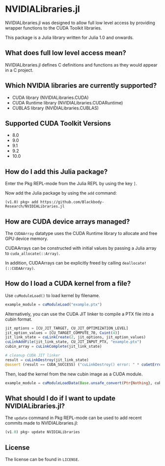 # NVIDIALibraries.jl
NVIDIALibraries.jl was designed to allow full low level access by providing wrapper functions to the CUDA Toolkit libraries.

This package is a Julia library written for Julia 1.0 and onwards.

## What does full low level access mean?
NVIDIALibraries.jl defines C definitions and functions as they would appear in a C project.

## Which NVIDIA libraries are currently supported?
- CUDA library (NVIDIALibraries.CUDA)
- CUDA Runtime library (NVIDIALibraries.CUDARuntime)
- CUBLAS library (NVIDIALibraries.CUBLAS)

## Supported CUDA Toolkit Versions
- 8.0
- 9.0
- 9.1
- 9.2
- 10.0

## How do I add this Julia package?
Enter the Pkg REPL-mode from the Julia REPL by using the key `]`.

Now add the Julia package by using the `add` command:
```
(v1.0) pkg> add https://github.com/Blackbody-Research/NVIDIALibraries.jl
```

## How are CUDA device arrays managed?
The `CUDAArray` datatype uses the CUDA Runtime library to allocate and free GPU device memory.

CUDAArrays can be constructed with initial values by passing a Julia array to `cuda_allocate(::Array)`.

In addition, CUDAArrays can be explicitly freed by calling `deallocate!(::CUDAArray)`.

## How do I load a CUDA kernel from a file?
Use `cuModuleLoad()` to load kernel by filename.
```julia
example_module = cuModuleLoad("example.ptx")
```

Alternatively, you can use the CUDA JIT linker to compile a PTX file into a cubin format.
```julia
jit_options = [CU_JIT_TARGET, CU_JIT_OPTIMIZATION_LEVEL]
jit_option_values = [CU_TARGET_COMPUTE_70, Cuint(4)]
jit_link_state = cuLinkCreate(2, jit_options, jit_option_values)
cuLinkAddFile(jit_link_state, CU_JIT_INPUT_PTX, "example.ptx")
cubin_array = cuLinkComplete(jit_link_state)

# cleanup CUDA JIT linker
result = cuLinkDestroy(jit_link_state)
@assert (result == CUDA_SUCCESS) ("cuLinkDestroy() error: " * cuGetErrorString(result))
```

Then, load the kernel from the new cubin image as a CUDA module.
```julia
example_module = cuModuleLoadData(Base.unsafe_convert(Ptr{Nothing}, cubin_array))
```

## What should I do if I want to update NVIDIALibraries.jl?
The `update` command in Pkg REPL-mode can be used to add recent commits made to NVIDIALibraries.jl:
```julia
(v1.0) pkg> update NVIDIALibraries
```

## License
The license can be found in `LICENSE`.
